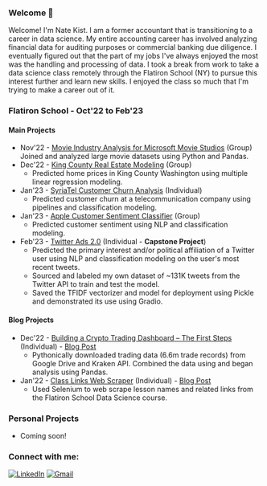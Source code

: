 ### Welcome 👋

Welcome! I'm Nate Kist.  I am a former accountant that is transitioning to a career in data science.  My entire accounting career has involved analyzing financial data for auditing purposes or commercial banking due diligence.  I eventually figured out that the part of my jobs I've always enjoyed the most was the handling and processing of data.  I took a break from work to take a data science class remotely through the Flatiron School (NY) to pursue this interest further and learn new skills.  I enjoyed the class so much that I'm trying to make a career out of it.   

### Flatiron School - Oct'22 to Feb'23
#### Main Projects
* Nov'22 - [Movie Industry Analysis for Microsoft Movie Studios](https://github.com/fetterollie/Microsoft-Movie-Analysis)  (Group)
           Joined and analyzed large movie datasets using Python and Pandas.
* Dec'22 - [King County Real Estate Modeling](https://github.com/ilanhaskel/Sleep-Regression-Project2)  (Group)
    * Predicted home prices in King County Washington using multiple linear regression modeling.
* Jan'23 - [SyriaTel Customer Churn Analysis](https://github.com/nate102938/SyriaTel_customer_churn) (Individual)
    * Predicted customer churn at a telecommunication company using pipelines and classification modeling.
* Jan'23 - [Apple Customer Sentiment Classifier](https://github.com/josecastillofl/phase_4_project) (Group)
    * Predicted customer sentiment using NLP and classification modeling.
* Feb'23 - [Twitter Ads 2.0](https://github.com/nate102938/twitter_classifier) (Individual - **Capstone Project**)
    * Predicted the primary interest and/or political affiliation of a Twitter user using NLP and classification modeling on the user's most recent tweets.
    * Sourced and labeled my own dataset of ~131K tweets from the Twitter API to train and test the model.
    * Saved the TFIDF vectorizer and model for deployment using Pickle and demonstrated its use using Gradio.
#### Blog Projects
* Dec'22 - [Building a Crypto Trading Dashboard – The First Steps](https://github.com/nate102938/blog_2_repository) (Individual) - [Blog Post](https://nate23424533.wordpress.com/2022/12/05/building-a-crypto-trading-dashboard-the-first-steps/)
    * Pythonically downloaded trading data (6.6m trade records) from Google Drive and Kraken API.  Combined the data using and began analysis using Pandas.
* Jan'22 - [Class Links Web Scraper](https://github.com/nate102938/class_links_web_scraper) (Individual) - [Blog Post](https://nate23424533.wordpress.com/2023/01/23/web-scraping-tips/)
    * Used Selenium to web scrape lesson names and related links from the Flatiron School Data Science course.

### Personal Projects

* Coming soon! 


### Connect with me:
[![LinkedIn](https://camo.githubusercontent.com/5e3d78e5310a41c0667e07077cf93596229de398b154b83885dc068874ed5365/68747470733a2f2f696d672e736869656c64732e696f2f62616467652f6c696e6b6564696e2d2532333145373742352e7376673f267374796c653d666f722d7468652d6261646765266c6f676f3d6c696e6b6564696e266c6f676f436f6c6f723d7768697465)](https://www.linkedin.com/in/kistnate/) [![Gmail](https://camo.githubusercontent.com/571384769c09e0c66b45e39b5be70f68f552db3e2b2311bc2064f0d4a9f5983b/68747470733a2f2f696d672e736869656c64732e696f2f62616467652f476d61696c2d4431343833363f7374796c653d666f722d7468652d6261646765266c6f676f3d676d61696c266c6f676f436f6c6f723d7768697465)](mailto:natekist@gmail.com)

